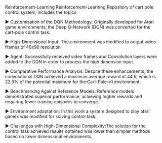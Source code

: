 Reinforcement-Learning
Reinforcement-Learning Repository of cart pole control system, includes the topics:

► Customisation of the DQN Methodology: Originally developed for Atari game environments, the Deep Q-Network (DQN) was converted for the cart-pole control task.

► High-Dimensional Input: The environment was modified to output video frames of 40x90 resolution

► Agent: Successfully received video frames and Convolution layers were added to the DQN in order to process the high dimension input.

► Comparative Performance Analysis: Despite these enhancements, the convolutional DQN achieved a maximum average reward of 44.9, which is 22.5% of the potential maximum for the Cart-Pole-v1 environment.

► Benchmarking Against Reference Models: Reference models demonstrated superior performance, achieving higher rewards and requiring fewer training episodes to converge.

► Environment adaptation: In this work a system designed to play atari games was modified for solving control task.

► Challenges with High-Dimensional Complexity:The solution for the control task achieved results obtained was lower than simpler methods based on lower dimensional environments.
